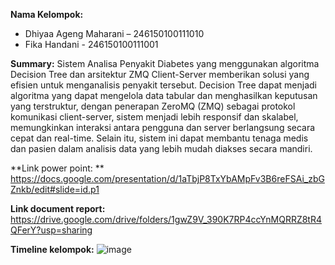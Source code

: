 **Nama Kelompok:**
- Dhiyaa Ageng Maharani – 246150100111010
- Fika Handani - 246150100111001

**Summary:**
Sistem Analisa Penyakit Diabetes yang menggunakan algoritma Decision Tree dan arsitektur ZMQ Client-Server memberikan solusi yang efisien untuk menganalisis penyakit tersebut. Decision Tree dapat menjadi algoritma yang dapat mengelola data tabular dan menghasilkan keputusan yang terstruktur, dengan penerapan ZeroMQ (ZMQ) sebagai protokol komunikasi client-server, sistem menjadi lebih responsif dan skalabel, memungkinkan interaksi antara pengguna dan server berlangsung secara cepat dan real-time. Selain itu, sistem ini dapat membantu tenaga medis dan pasien dalam analisis data yang lebih mudah diakses secara mandiri.

**Link power point: **
https://docs.google.com/presentation/d/1aTbjP8TxYbAMpFv3B6reFSAi_zbGZnkb/edit#slide=id.p1

**Link document report:**
https://drive.google.com/drive/folders/1gwZ9V_390K7RP4ccYnMQRRZ8tR4QFerY?usp=sharing

**Timeline kelompok:**
![image](https://github.com/user-attachments/assets/6556e638-6321-41f7-86bc-bdd4ce1a2976)
